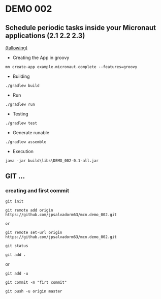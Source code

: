 # DEMO 002
## Schedule periodic tasks inside your Micronaut applications (2.1 2.2 2.3) 

[(fallowing)](http://guides.micronaut.io/micronaut-scheduled-groovy/guide/index.html#solution)

* Creating the App in groovy

`mn create-app example.micronaut.complete --features=groovy`

* Building

`./gradlew build`

* Run

`./gradlew run`

* Testing

`./gradlew test`

* Generate runable

`./gradlew assemble`

* Execution

`java -jar build\libs\DEMO_002-0.1-all.jar`

## GIT ...

### creating and first commit

`git init`

`git remote add origin https://github.com/jpsalvadorm63/mcn.demo_002.git`

    or

`git remote set-url origin https://github.com/jpsalvadorm63/mcn.demo_002.git`

`git status`

`git add .`

or

`git add -u`

`git commit -m "firt commit"`

`git push -u origin master`



